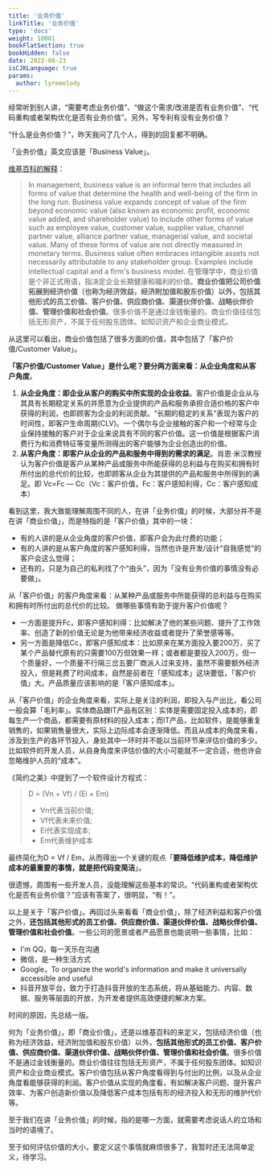 ```yaml
---
title: '业务价值'
linkTitle: '业务价值'
type: 'docs'
weight: 10001
bookFlatSection: true
bookHidden: false
date: 2022-08-23
isCJKLanguage: true
params:
  author: lyremelody
---
```


经常听到别人讲，“需要考虑业务价值”、“做这个需求/改进是否有业务价值”、“代码重构或者架构优化是否有业务价值”。另外，写专利有没有业务价值？

“什么是业务价值？”，昨天我问了几个人，得到的回复都不明确。

「业务价值」英文应该是「Business Value」。

[维基百科的解释](https://en.wikipedia.org/wiki/Business_value)：
> In management, business value is an informal term that includes all forms of value that determine the health and well-being of the firm in the long run. Business value expands concept of value of the firm beyond economic value (also known as economic profit, economic value added, and shareholder value) to include other forms of value such as employee value, customer value, supplier value, channel partner value, alliance partner value, managerial value, and societal value. Many of these forms of value are not directly measured in monetary terms. Business value often embraces intangible assets not necessarily attributable to any stakeholder group. Examples include intellectual capital and a firm's business model. 
> 在管理学中，商业价值是个非正式用语，指决定企业长期健康和福利的价值。**商业价值把公司价值拓展到经济价值（也称为经济效益，经济附加值和股东价值）以外，包括其他形式的员工价值、客户价值、供应商价值、渠道伙伴价值、战略伙伴价值、管理价值和社会价值**。很多价值不是通过金钱衡量的。商业价值往往包括无形资产，不属于任何股东团体。如知识资产和企业商业模式。

从这里可以看出，商业价值包括了很多方面的价值，其中包括了「客户价值/Customer Value」。

**「客户价值/Customer Value」是什么呢？要分两方面来看：从企业角度和从客户角度**。
1. **从企业角度：即企业从客户的购买中所实现的企业收益**。客户价值是企业从与其具有长期稳定关系的并愿意为企业提供的产品和服务承担合适价格的客户中获得的利润，也即顾客为企业的利润贡献。“长期的稳定的关系”表现为客户的时间性，即客户生命周期(CLV)。一个偶尔与企业接触的客户和一个经常与企业保持接触的客户对于企业来说具有不同的客户价值。这一价值是根据客户消费行为和消费特征等变量所测得出的客户能够为企业创造出的价值。
2. **从客户角度：即客户从企业的产品和服务中得到的需求的满足**。肖恩·米汉教授认为客户价值是客户从某种产品或服务中所能获得的总利益与在购买和拥有时所付出的总代价的比较，也即顾客从企业为其提供的产品和服务中所得到的满足。即 Vc=Fc — Cc（Vc：客户价值，Fc：客户感知利得，Cc：客户感知成本）

看到这里，我大致能理解周围不同的人，在讲「业务价值」的时候，大部分并不是在讲「商业价值」，而是特指的是「客户价值」其中的一块：
* 有的人讲的是从企业角度的客户价值，即客户会为此付费的功能；
* 有的人讲的是从客户角度的客户感知利得，当然也许是开发/设计“自我感觉”的客户会这么觉得；
* 还有的，只是为自己的私利找了个“由头”，因为「没有业务价值的事情没有必要做」。

从「客户价值」的客户角度来看：从某种产品或服务中所能获得的总利益与在购买和拥有时所付出的总代价的比较。
做哪些事情有助于提升客户价值呢？
* 一方面是提升Fc，即客户感知利得：比如解决了他的某些问题、提升了工作效率、创造了新的价值无论是为他带来经济收益或者提升了荣誉感等等。
* 另一方面是降低Cc，即客户感知成本：比如原来在某方面投入要200万，买了某个产品替代原有的只需要100万但效果一样；或者都是要投入200万，但一个质量好，一个质量不行隔三岔五要厂商派人过来支持，虽然不需要额外经济投入，但是耗费了时间成本，自然是前者在「感知成本」这块要低，「客户价值」大。产品质量应该影响的是「客户感知成本」。

从「客户价值」的企业角度来看，实际上是关注的利润，即投入与产出比，看公司一般会算「毛利率」。实体商品跟IT产品有区别：实体是需要固定投入成本的，即每生产一个商品，都需要有原材料的投入成本；而IT产品，比如软件，是能够重复销售的，如果销售量很大，实际上边际成本会逐渐降低。而且从成本的角度来看，涉及到生产的各环节投入，身处其中一环时并不能以当前环节来评估价值的多少。比如软件的开发人员，从自身角度来评估价值的大小可能就不一定合适，他也许会忽略维护人员的“成本”。

《简约之美》中提到了一个软件设计方程式：
> D = (Vn + Vf) / (Ei + Em)
> * Vn代表当前价值;
> * Vf代表未来价值;
> * Ei代表实现成本;
> * Em代表维护成本

最终简化为D = Vf / Em，从而得出一个关键的观点「**要降低维护成本，降低维护成本的最重要的事情，就是把代码变简洁**」。
 
很遗憾，周围有一些开发人员，没能理解这些基本的常识。“代码重构或者架构优化是否有业务价值？”应该有答案了，很明显，“有！”。

以上是关于「客户价值」。再回过头来看看「商业价值」，除了经济利益和客户价值之外，**还包括其他形式的员工价值、供应商价值、渠道伙伴价值、战略伙伴价值、管理价值和社会价值**。一些公司的愿景或者产品愿景也能说明一些事情，比如：
* I'm QQ，每一天乐在沟通
* 微信，是一种生活方式
* Google，To organize the world's information and make it universally accessible and useful
* 抖音开放平台，致力于打造抖音开放的生态系统，将从基础能力、内容、数据、服务等层面的开放，为开发者提供高效便捷的解决方案。

时间的原因，先总结一版。

何为「业务价值」，即「商业价值」，还是以维基百科的来定义，包括经济价值（也称为经济效益，经济附加值和股东价值）以外，**包括其他形式的员工价值、客户价值、供应商价值、渠道伙伴价值、战略伙伴价值、管理价值和社会价值**。很多价值不是通过金钱衡量的。商业价值往往包括无形资产，不属于任何股东团体。如知识资产和企业商业模式。客户价值包括从客户角度看得到与付出的比例，以及从企业角度看能够获得的利润。客户价值从实现的角度看，有如解决客户问题、提升客户效率、为客户创造新价值以及降低客户成本包括有形的经济投入和无形的维护代价等。

至于我们在讲「业务价值」的时候，指的是哪一方面，就需要考虑说话人的立场和当时的语境了。

至于如何评估价值的大小，要定义这个事情就麻烦很多了，我暂时还无法简单定义，待学习。
